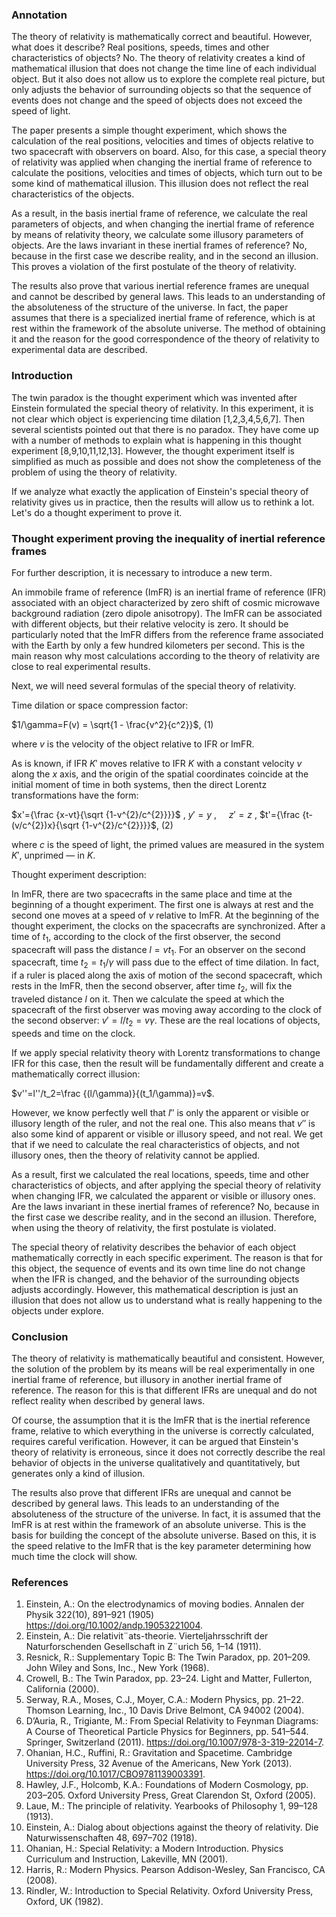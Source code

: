 
### Annotation

The theory of relativity is mathematically correct and beautiful. However, what does it describe? Real positions, speeds, times and other characteristics of objects? No. The theory of relativity creates a kind of mathematical illusion that does not change the time line of each individual object. But it also does not allow us to explore the complete real picture, but only adjusts the behavior of surrounding objects so that the sequence of events does not change and the speed of objects does not exceed the speed of light.

The paper presents a simple thought experiment, which shows the calculation of the real positions, velocities and times of objects relative to two spacecraft with observers on board. Also, for this case, a special theory of relativity was applied when changing the inertial frame of reference to calculate the positions, velocities and times of objects, which turn out to be some kind of mathematical illusion. This illusion does not reflect the real characteristics of the objects.

As a result, in the basis inertial frame of reference, we calculate the real parameters of objects, and when changing the inertial frame of reference by means of relativity theory, we calculate some illusory parameters of objects. Are the laws invariant in these inertial frames of reference? No, because in the first case we describe reality, and in the second an illusion. This proves a violation of the first postulate of the theory of relativity.

The results also prove that various inertial reference frames are unequal and cannot be described by general laws. This leads to an understanding of the absoluteness of the structure of the universe. In fact, the paper assumes that there is a specialized inertial frame of reference, which is at rest within the framework of the absolute universe. The method of obtaining it and the reason for the good correspondence of the theory of relativity to experimental data are described.

### Introduction

The twin paradox is the thought experiment which was invented after Einstein formulated the special theory of relativity. In this experiment, it is not clear which object is experiencing time dilation [1,2,3,4,5,6,7]. Then several scientists pointed out that there is no paradox. They have come up with a number of methods to explain what is happening in this thought experiment [8,9,10,11,12,13]. However, the thought experiment itself is simplified as much as possible and does not show the completeness of the problem of using the theory of relativity.

If we analyze what exactly the application of Einstein's special theory of relativity gives us in practice, then the results will allow us to rethink a lot. Let's do a thought experiment to prove it.

### Thought experiment proving the inequality of inertial reference frames 

For further description, it is necessary to introduce a new term.

An immobile frame of reference (ImFR) is an inertial frame of reference (IFR) associated with an object characterized by zero shift of cosmic microwave background radiation (zero dipole anisotropy). The ImFR can be associated with different objects, but their relative velocity is zero. It should be particularly noted that the ImFR differs from the reference frame associated with the Earth by only a few hundred kilometers per second. This is the main reason why most calculations according to the theory of relativity are close to real experimental results.

Next, we will need several formulas of the special theory of relativity.

Time dilation or space compression factor:

$1/\gamma=F(v) = \sqrt{1 - \frac{v^2}{c^2}}$, (1)

where $v$ is the velocity of the object relative to IFR or ImFR.

As is known, if IFR $K'$ moves relative to IFR $K$ with a constant velocity $v$ along the $x$ axis, and the origin of the spatial coordinates coincide at the initial moment of time in both systems, then the direct Lorentz transformations have the form:

$x'={\frac {x-vt}{\sqrt {1-v^{2}/c^{2}}}}$ ,
$y' = y$ ,     
$z' = z$ ,
$t'={\frac {t-(v/c^{2})x}{\sqrt {1-v^{2}/c^{2}}}}$, (2)

where $c$ is the speed of light, the primed values are measured in the system $K'$, unprimed — in $K$.

Thought experiment description:

In ImFR, there are two spacecrafts in the same place and time at the beginning of a thought experiment. The first one is always at rest and the second one moves at a speed of $v$ relative to ImFR. At the beginning of the thought experiment, the clocks on the spacecrafts are synchronized. After a time of $t_1$, according to the clock of the first observer, the second spacecraft will pass the distance $l=vt_1$. For an observer on the second spacecraft, time $t_2=t_1/\gamma$ will pass due to the effect of time dilation. In fact, if a ruler is placed along the axis of motion of the second spacecraft, which rests in the ImFR, then the second observer, after time $t_2$, will fix the traveled distance $l$ on it. Then we calculate the speed at which the spacecraft of the first observer was moving away according to the clock of the second observer: $v'=l/t_2=v\gamma$. These are the real locations of objects, speeds and time on the clock. 

If we apply special relativity theory with Lorentz transformations to change IFR for this case, then the result will be fundamentally different and create a mathematically correct illusion:

$v''=l''/t_2=\frac {(l/\gamma)}{(t_1/\gamma)}=v$. 

However, we know perfectly well that $l''$ is only the apparent or visible or illusory length of the ruler, and not the real one. This also means that $v''$ is also some kind of apparent or visible or illusory speed, and not real. We get that if we need to calculate the real characteristics of objects, and not illusory ones, then the theory of relativity cannot be applied. 

As a result, first we calculated the real locations, speeds, time and other characteristics of objects, and after applying the special theory of relativity when changing IFR, we calculated the apparent or visible or illusory ones. Are the laws invariant in these inertial frames of reference? No, because in the first case we describe reality, and in the second an illusion. Therefore, when using the theory of relativity, the first postulate is violated.

The special theory of relativity describes the behavior of each object mathematically correctly in each specific experiment. The reason is that for this object, the sequence of events and its own time line do not change when the IFR is changed, and the behavior of the surrounding objects adjusts accordingly. However, this mathematical description is just an illusion that does not allow us to understand what is really happening to the objects under explore.

### Conclusion

The theory of relativity is mathematically beautiful and consistent. However, the solution of the problem by its means will be real experimentally in one inertial frame of reference, but illusory in another inertial frame of reference. The reason for this is that different IFRs are unequal and do not reflect reality when described by general laws.

Of course, the assumption that it is the ImFR that is the inertial reference frame, relative to which everything in the universe is correctly calculated, requires careful verification. However, it can be argued that Einstein's theory of relativity is erroneous, since it does not correctly describe the real behavior of objects in the universe qualitatively and quantitatively, but generates only a kind of illusion.

The results also prove that different IFRs are unequal and cannot be described by general laws. This leads to an understanding of the absoluteness of the structure of the universe. In fact, it is assumed that the ImFR is at rest within the framework of an absolute universe. This is the basis for building the concept of the absolute universe. Based on this, it is the speed relative to the ImFR that is the key parameter determining how much time the clock will show.

### References

1. Einstein, A.: On the electrodynamics of moving bodies. Annalen der Physik 322(10), 891–921 (1905) https://doi.org/10.1002/andp.19053221004.
2. Einstein, A.: Die relativit¨ats-theorie. Vierteljahrsschrift der Naturforschenden Gesellschaft in Z¨urich 56, 1–14 (1911).
3. Resnick, R.: Supplementary Topic B: The Twin Paradox, pp. 201–209. John Wiley and Sons, Inc., New York (1968).
4. Crowell, B.: The Twin Paradox, pp. 23–24. Light and Matter, Fullerton, California (2000).
5. Serway, R.A., Moses, C.J., Moyer, C.A.: Modern Physics, pp. 21–22. Thomson Learning, Inc., 10 Davis Drive Belmont, CA 94002 (2004).
6. D’Auria, R., Trigiante, M.: From Special Relativity to Feynman Diagrams: A Course of Theoretical Particle Physics for Beginners, pp. 541–544. Springer, Switzerland (2011). https://doi.org/10.1007/978-3-319-22014-7.
7. Ohanian, H.C., Ruffini, R.: Gravitation and Spacetime. Cambridge University Press, 32 Avenue of the Americans, New York (2013). https://doi.org/10.1017/CBO9781139003391.
8. Hawley, J.F., Holcomb, K.A.: Foundations of Modern Cosmology, pp. 203–205. Oxford University Press, Great Clarendon St, Oxford (2005).
9. Laue, M.: The principle of relativity. Yearbooks of Philosophy 1, 99–128 (1913).
10. Einstein, A.: Dialog about objections against the theory of relativity. Die Naturwissenschaften 48, 697–702 (1918).
11. Ohanian, H.: Special Relativity: a Modern Introduction. Physics Curriculum and Instruction, Lakeville, MN (2001).
12. Harris, R.: Modern Physics. Pearson Addison-Wesley, San Francisco, CA (2008).
13. Rindler, W.: Introduction to Special Relativity. Oxford University Press, Oxford, UK (1982).

